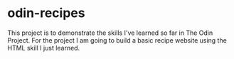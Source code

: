 # odin-recipes
This project is to demonstrate the skills I've learned so far in The Odin Project. For the project I am going to build a basic recipe website using the HTML skill I just learned. 
